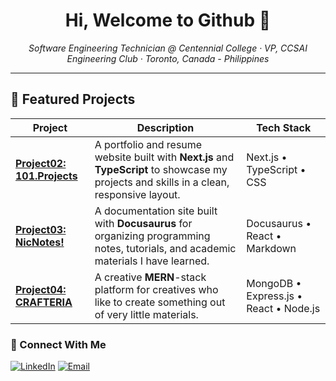 <h1 align="center"> Hi, Welcome to Github 👋</h1>
<p align="center">
  <em>Software Engineering Technician @ Centennial College · VP, CCSAI Engineering Club · Toronto, Canada - Philippines</em>
</p>

---

## 🚀 Featured Projects

| Project | Description | Tech Stack |
|----------|--------------|-------------|
| [**Project02: 101.Projects**](https://github.com/Steven101projects/Project2.NextJS-101.projects) | A portfolio and resume website built with **Next.js** and **TypeScript** to showcase my projects and skills in a clean, responsive layout. | Next.js • TypeScript • CSS |
| [**Project03: NicNotes!**](https://github.com/Steven101projects/Project3-Docusaurus-NicNotes) | A documentation site built with **Docusaurus** for organizing programming notes, tutorials, and academic materials I have learned.| Docusaurus • React • Markdown |
| [**Project04: CRAFTERIA**](https://github.com/Steven101projects/Project04-CRAFTERIA) | A creative **MERN**-stack platform for creatives who like to create something out of very little materials. | MongoDB • Express.js • React • Node.js |

### 🤝 Connect With Me

[![LinkedIn](https://img.shields.io/badge/LinkedIn-0A66C2?style=for-the-badge&logo=linkedin&logoColor=white)](https://www.linkedin.com/in/nico-steven-castro-5a5285332/)
[![Email](https://img.shields.io/badge/Email-D14836?style=for-the-badge&logo=gmail&logoColor=white)](mailto:castroconi101@gmail.com)
